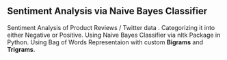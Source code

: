 <h2> Sentiment Analysis via Naive Bayes Classifier </h2>

Sentiment Analysis of Product Reviews / Twitter data . Categorizing it into either Negative or Positive.
Using Naive Bayes Classifier via nltk Package in Python.
Using Bag of Words Representaion with custom <b>Bigrams</b> and <b>Trigrams</b>.